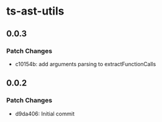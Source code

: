 # ts-ast-utils

## 0.0.3

### Patch Changes

- c10154b: add arguments parsing to extractFunctionCalls

## 0.0.2

### Patch Changes

- d9da406: Initial commit
